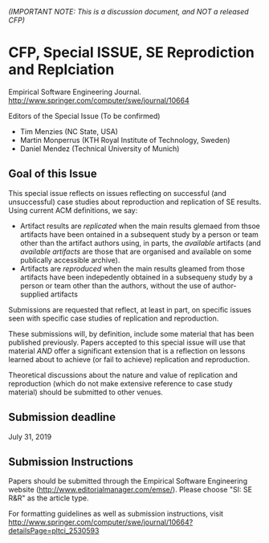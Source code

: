 _(IMPORTANT NOTE: This is a discussion document, and NOT a released CFP)_


# CFP, Special ISSUE, SE Reprodiction  and Replciation  

Empirical Software Engineering Journal. 
http://www.springer.com/computer/swe/journal/10664

Editors of the Special Issue (To be confirmed)


- Tim Menzies (NC State, USA)
-  Martin Monperrus (KTH Royal Institute of Technology, Sweden)
-  Daniel Mendez (Technical University of Munich)

## Goal of this Issue

This special issue reflects on issues reflecting on successful (and unsuccessful) case studies about 
reproduction and replication of SE
results. Using current ACM definitions, we say:

- Artifact results  are _replicated_ when the main results glemaed from thsoe artifacts have 
been ontained in a subsequent study by a person or team other than the artifact authors using, 
in parts, the _available_ artifacts (and  _available artifacts_ are 
those that are  organised and available on some publically accessible archive). 
- Artifacts are _reproduced_ when the main results gleamed from those artifacts have been 
indepedently obtained in a subsequeny study
by a person or team other than the authors, without the use of author-supplied artifacts


Submissions are requested that reflect, at least in part, on specific issues seen with specific case studies
of replication and reproduction. 

These submissions will, by definition, include some material that has been published previously.
Papers accepted to this special issue will use that material _AND_ offer a significant extension that is a reflection
on lessons learned about to achieve (or fail to achieve) replication and reproduction.

Theoretical discussions about the nature and value of replication and reproduction 
(which do not make extensive reference to case study material)
should be submitted to other venues.
 

## Submission deadline

July 31, 2019

## Submission Instructions

Papers should be submitted through the Empirical Software Engineering website (http://www.editorialmanager.com/emse/). 
Please choose "SI: SE R&R" as the article type.

For formatting guidelines as well as submission instructions, visit http://www.springer.com/computer/swe/journal/10664?detailsPage=pltci_2530593
